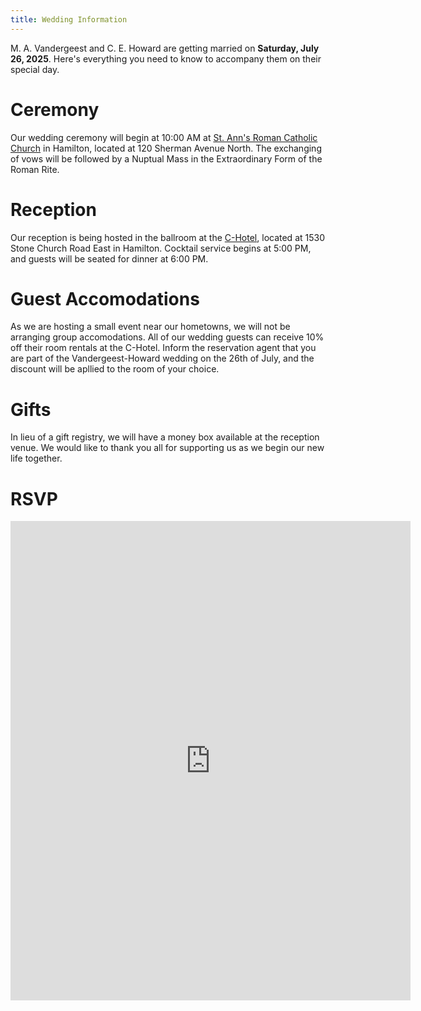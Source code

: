 ```yaml
---
title: Wedding Information
---
```


M. A. Vandergeest and C. E. Howard are getting married on **Saturday, July 26, 2025**. Here's everything you need to know to accompany them on their special day.


# Ceremony

Our wedding ceremony will begin at 10:00 AM at [St. Ann's Roman Catholic Church](https://stannhamilton.church) in Hamilton, located at 120 Sherman Avenue North. The exchanging of vows will be followed by a Nuptual Mass in the Extraordinary Form of the Roman Rite. 


# Reception

Our reception is being hosted in the ballroom at the [C-Hotel](https://carmenshotel.com), located at 1530 Stone Church Road East in Hamilton. Cocktail service begins at 5:00 PM, and guests will be seated for dinner at 6:00 PM.


# Guest Accomodations

As we are hosting a small event near our hometowns, we  will not be arranging group accomodations. All of our wedding guests can receive 10% off their room rentals at the C-Hotel. Inform the reservation agent that you are part of the Vandergeest-Howard wedding on the 26th of July, and the discount will be apllied to the room of your choice.

# Gifts

In lieu of a gift registry, we will have a money box available at the reception venue. We would like to thank you all for supporting us as we begin our new life together.

# RSVP

<iframe src="https://docs.google.com/forms/d/e/1FAIpQLScEjwwJZUERERTHXNPshwsIPnODzM3EHuuTGwl6xGLAC7BAKw/viewform?embedded=true" width="640" height="767" frameborder="0" marginheight="0" marginwidth="0">Loading…</iframe>
